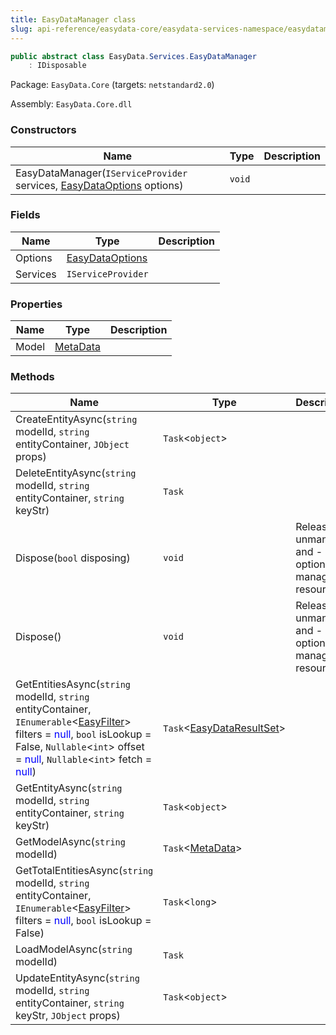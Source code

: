 ```yaml
---
title: EasyDataManager class
slug: api-reference/easydata-core/easydata-services-namespace/easydatamanager-class
---
```

```csharp
public abstract class EasyData.Services.EasyDataManager
    : IDisposable

```
Package: `EasyData.Core` (targets: `netstandard2.0`)

Assembly: `EasyData.Core.dll`

### Constructors

| Name | Type | Description | 
| --- | --- | --- | 
| EasyDataManager(`IServiceProvider` services, [EasyDataOptions](api-reference/easydata-core/easydata-services-namespace/easydataoptions-class) options) | `void` |  | 


### Fields

| Name | Type | Description | 
| --- | --- | --- | 
| Options | [EasyDataOptions](api-reference/easydata-core/easydata-services-namespace/easydataoptions-class) |  | 
| Services | `IServiceProvider` |  | 


### Properties

| Name | Type | Description | 
| --- | --- | --- | 
| Model | [MetaData](api-reference/easydata-core/easydata-namespace/metadata-class) |  | 


### Methods

| Name | Type | Description | 
| --- | --- | --- | 
| CreateEntityAsync(`string` modelId, `string` entityContainer, `JObject` props) | `Task`&lt;`object`&gt; |  | 
| DeleteEntityAsync(`string` modelId, `string` entityContainer, `string` keyStr) | `Task` |  | 
| Dispose(`bool` disposing) | `void` | Releases unmanaged and - optionally - managed resources. | 
| Dispose() | `void` | Releases unmanaged and - optionally - managed resources. | 
| GetEntitiesAsync(`string` modelId, `string` entityContainer, `IEnumerable`&lt;[EasyFilter](api-reference/easydata-core/easydata-services-namespace/easyfilter-class)&gt; filters = <span style='color: blue'>null</span>, `bool` isLookup = False, `Nullable`&lt;`int`&gt; offset = <span style='color: blue'>null</span>, `Nullable`&lt;`int`&gt; fetch = <span style='color: blue'>null</span>) | `Task`&lt;[EasyDataResultSet](api-reference/easydata-core/easydata-namespace/easydataresultset-class)&gt; |  | 
| GetEntityAsync(`string` modelId, `string` entityContainer, `string` keyStr) | `Task`&lt;`object`&gt; |  | 
| GetModelAsync(`string` modelId) | `Task`&lt;[MetaData](api-reference/easydata-core/easydata-namespace/metadata-class)&gt; |  | 
| GetTotalEntitiesAsync(`string` modelId, `string` entityContainer, `IEnumerable`&lt;[EasyFilter](api-reference/easydata-core/easydata-services-namespace/easyfilter-class)&gt; filters = <span style='color: blue'>null</span>, `bool` isLookup = False) | `Task`&lt;`long`&gt; |  | 
| LoadModelAsync(`string` modelId) | `Task` |  | 
| UpdateEntityAsync(`string` modelId, `string` entityContainer, `string` keyStr, `JObject` props) | `Task`&lt;`object`&gt; |  |